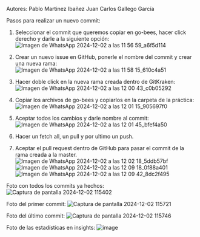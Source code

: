 Autores:
Pablo Martinez Ibañez
Juan Carlos Gallego García

Pasos para realizar un nuevo commit:
1) Seleccionar el commit que queremos copiar en go-bees, hacer click derecho y darle a la siguiente opción:
![Imagen de WhatsApp 2024-12-02 a las 11 56 59_a6f5d114](https://github.com/user-attachments/assets/aa6f9013-35f1-43dc-911f-66af1994a17b)
2) Crear un nuevo issue en GitHub, ponerle el nombre del commit y crear una nueva rama:
![Imagen de WhatsApp 2024-12-02 a las 11 58 15_610c4a51](https://github.com/user-attachments/assets/9f0c85de-023b-4a3b-b2b2-23972d4b380f)
3) Hacer doble click en la nueva rama creada dentro de GitKraken:
![Imagen de WhatsApp 2024-12-02 a las 12 00 43_c0b05292](https://github.com/user-attachments/assets/b75bdf53-200f-4f20-a56c-5ebd92dfdaa1)
4)  Copiar los archivos de go-bees y copiarlos en la carpeta de la práctica:
![Imagen de WhatsApp 2024-12-02 a las 12 01 15_905697f0](https://github.com/user-attachments/assets/472a6b60-03a1-47b0-94b0-371128076722)
5)  Aceptar todos los cambios y darle nombre al commit:
![Imagen de WhatsApp 2024-12-02 a las 12 01 45_bfef4a50](https://github.com/user-attachments/assets/1aa99fe6-a3f4-43a2-a68d-6e1105dda7da)
6)  Hacer un fetch all, un pull y por ultimo un push.

7)  Aceptar el pull request dentro de GitHub para pasar el commit de la rama creada a la master.
![Imagen de WhatsApp 2024-12-02 a las 12 02 18_5ddb57bf](https://github.com/user-attachments/assets/d0a27c9f-cc0d-45c3-bc27-6871696af015)
![Imagen de WhatsApp 2024-12-02 a las 12 09 18_0f88a401](https://github.com/user-attachments/assets/d79039aa-fc22-47cf-84a4-14a5ce2899ac)
![Imagen de WhatsApp 2024-12-02 a las 12 09 42_8dc2f495](https://github.com/user-attachments/assets/2a9d2aa1-3dc2-4fe5-8a9e-c5e9b4aa67c5)

Foto con todos los commits ya hechos:
![Captura de pantalla 2024-12-02 115402](https://github.com/user-attachments/assets/c2334cba-6a9e-4ecb-b7ba-263b3e56c4ea)

Foto del primer commit:
![Captura de pantalla 2024-12-02 115721](https://github.com/user-attachments/assets/cc2d15fb-435e-4f7e-9f95-0fe4c3dbbc17)

Foto del último commit:
![Captura de pantalla 2024-12-02 115746](https://github.com/user-attachments/assets/4137d256-dc48-4912-925d-557c36351fe6)

Foto de las estadísticas en insights:
![image](https://github.com/user-attachments/assets/e0db6730-048e-485b-a816-614cb2530f21)
